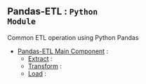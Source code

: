 <a name="Pandas-ETL"></a>

## Pandas-ETL : <code>Python Module</code>
Common ETL operation using Python Pandas

* [Pandas-ETL Main Component](#Pandas-ETL) :
    * [Extract](#Pandas-ETL.Extract) :
    * [Transform](#Pandas-ETL.Transform) :
    * [Load](#Pandas-ETL.Load) :

